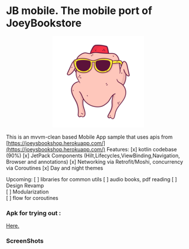 # JB mobile. The mobile port of JoeyBookstore


<P align=center>
<img src="z_extras/ic_launcher-playstore.png" width="250px" height="250px">
</P>


This is an mvvm-clean based Mobile App sample that uses apis from [https://joeysbookshop.herokuapp.com/](https://joeysbookshop.herokuapp.com/)
Features:
[x] kotlin codebase (90%)
[x] JetPack Components (Hilt,Lifecycles,ViewBinding,Navigation, Browser and annotations)
[x] Networking via Retrofit/Moshi, concurrency via Coroutines
[x] Day and night themes


Upcoming:
[ ] libraries for common utils
[ ] audio books, pdf reading
[ ] Design Revamp  
[ ] Modularization  
[ ] flow for coroutines 

### Apk for trying out :

[Here.](z_extras/app-debug.apk)


### ScreenShots
